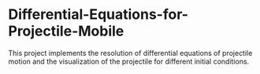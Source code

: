 # Differential-Equations-for-Projectile-Mobile
This project implements the resolution of differential equations of projectile motion and the visualization of the projectile for different initial conditions.
